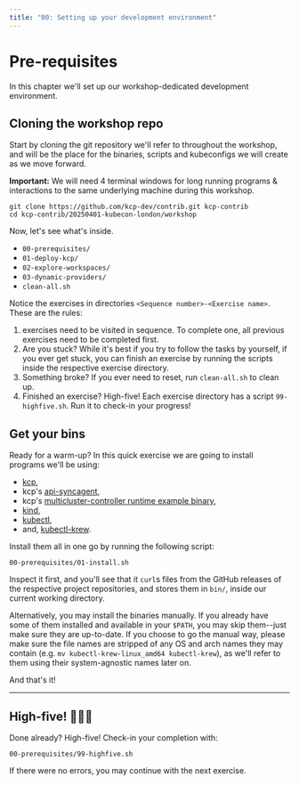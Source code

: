 ```yaml
---
title: "00: Setting up your development environment"
---
```

# Pre-requisites

In this chapter we'll set up our workshop-dedicated development environment.

## Cloning the workshop repo

Start by cloning the git repository we'll refer to throughout the workshop, and will be the place for the binaries, scripts and kubeconfigs we will create as we move forward.

**Important:** We will need 4 terminal windows for long running programs & interactions to the same underlying machine during this workshop.

```shell
git clone https://github.com/kcp-dev/contrib.git kcp-contrib
cd kcp-contrib/20250401-kubecon-london/workshop
```

Now, let's see what's inside.

* `00-prerequisites/`
* `01-deploy-kcp/`
* `02-explore-workspaces/`
* `03-dynamic-providers/`
* `clean-all.sh`

Notice the exercises in directories `<Sequence number>-<Exercise name>`. These are the rules:

1. exercises need to be visited in sequence. To complete one, all previous exercises need to be completed first.
2. Are you stuck? While it's best if you try to follow the tasks by yourself, if you ever get stuck, you can finish an exercise by running the scripts inside the respective exercise directory.
3. Something broke? If you ever need to reset, run `clean-all.sh` to clean up.
4. Finished an exercise? High-five! Each exercise directory has a script `99-highfive.sh`. Run it to check-in your progress!

## Get your bins

Ready for a warm-up? In this quick exercise we are going to install programs we'll be using:

* [kcp](https://github.com/kcp-dev/kcp/releases/latest),
* kcp's [api-syncagent](https://github.com/kcp-dev/api-syncagent/releases/latest),
* kcp's [multicluster-controller runtime example binary](https://github.com/mjudeikis/kcp-multicluster-provider-example/releases/download),
* [kind](https://github.com/kubernetes-sigs/kind/releases/latest),
* [kubectl](https://kubernetes.io/docs/tasks/tools/),
* and, [kubectl-krew](https://krew.sigs.k8s.io/docs/user-guide/setup/install/).

Install them all in one go by running the following script:

```shell
00-prerequisites/01-install.sh
```

Inspect it first, and you'll see that it `curl`s files from the GitHub releases of the respective project repositories, and stores them in `bin/`, inside our current working directory.

Alternatively, you may install the binaries manually. If you already have some of them installed and available in your `$PATH`, you may skip them--just make sure they are up-to-date. If you choose to go the manual way, please make sure the file names are stripped of any OS and arch names they may contain (e.g. `mv kubectl-krew-linux_amd64 kubectl-krew`), as we'll refer to them using their system-agnostic names later on.

And that's it!

---

## High-five! 🚀🚀🚀

Done already? High-five! Check-in your completion with:

```shell
00-prerequisites/99-highfive.sh
```

If there were no errors, you may continue with the next exercise.
